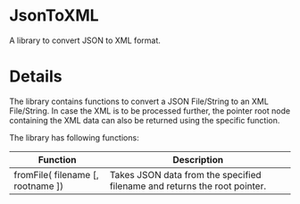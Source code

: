 # JsonToXML

A library to convert JSON to XML format.

# Details

The library contains functions to convert a JSON File/String to an XML File/String. In case the XML is to be processed further, the pointer root node containing the XML data can also be returned using the specific function.

The library has following functions:

Function | Description
-------- | -----------
fromFile( filename [, rootname ]) | Takes JSON data from the specified filename and returns the root pointer.
